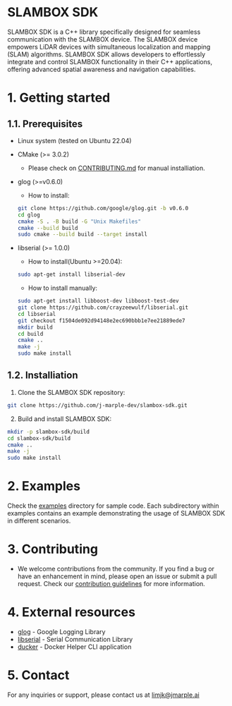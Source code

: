 # SLAMBOX SDK
SLAMBOX SDK is a C++ library specifically designed for seamless communication with the SLAMBOX device.
The SLAMBOX device empowers LiDAR devices with simultaneous localization and mapping (SLAM) algorithms.
SLAMBOX SDK allows developers to effortlessly integrate and control SLAMBOX functionality in their C++ applications, offering advanced spatial awareness and navigation capabilities.


# 1. Getting started

## 1.1. Prerequisites

- Linux system (tested on Ubuntu 22.04)
- CMake (>= 3.0.2)
  - Please check on [CONTRIBUTING.md](CONTRIBUTING.md#install-cmake--3163) for manual installiation.
- glog (>=v0.6.0)
    - How to install:
    ```bash
    git clone https://github.com/google/glog.git -b v0.6.0
    cd glog
    cmake -S . -B build -G "Unix Makefiles"
    cmake --build build
    sudo cmake --build build --target install
    ```
- libserial (>= 1.0.0)
    - How to install(Ubuntu >=20.04):
    ```bash
    sudo apt-get install libserial-dev
    ```

    - How to install manually:
    ```bash
    sudo apt-get install libboost-dev libboost-test-dev
    git clone https://github.com/crayzeewulf/libserial.git
    cd libserial
    git checkout f1504de092d94148e2ec690bbb1e7ee21889ede7
    mkdir build
    cd build
    cmake ..
    make -j
    sudo make install
    ```


## 1.2. Installiation

1. Clone the SLAMBOX SDK repository:
```bash
git clone https://github.com/j-marple-dev/slambox-sdk.git
```

2. Build and install SLAMBOX SDK:
```bash
mkdir -p slambox-sdk/build
cd slambox-sdk/build
cmake ..
make -j
sudo make install
```

# 2. Examples
Check the [examples](examples) directory for sample code.
Each subdirectory within examples contains an example demonstrating the usage of SLAMBOX SDK in different scenarios.


# 3. Contributing
- We welcome contributions from the community. If you find a bug or have an enhancement in mind, please open an issue or submit a pull request. Check our [contribution guidelines](CONTRIBUTING.md) for more information.


# 4. External resources
- [glog](https://github.com/google/glog) - Google Logging Library
- [libserial](https://github.com/crayzeewulf/libserial) - Serial Communication Library
- [ducker](https://github.com/JeiKeiLim/ducker) - Docker Helper CLI application

# 5. Contact
For any inquiries or support, please contact us at limjk@jmarple.ai

